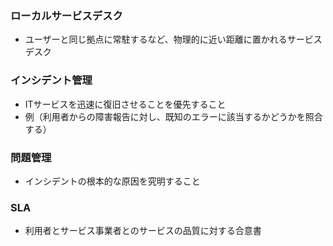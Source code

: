 ### ローカルサービスデスク
- ユーザーと同じ拠点に常駐するなど、物理的に近い距離に置かれるサービスデスク
### インシデント管理
- ITサービスを迅速に復旧させることを優先すること
- 例（利用者からの障害報告に対し、既知のエラーに該当するかどうかを照合する）
### 問題管理
- インシデントの根本的な原因を究明すること
### SLA
- 利用者とサービス事業者とのサービスの品質に対する合意書
